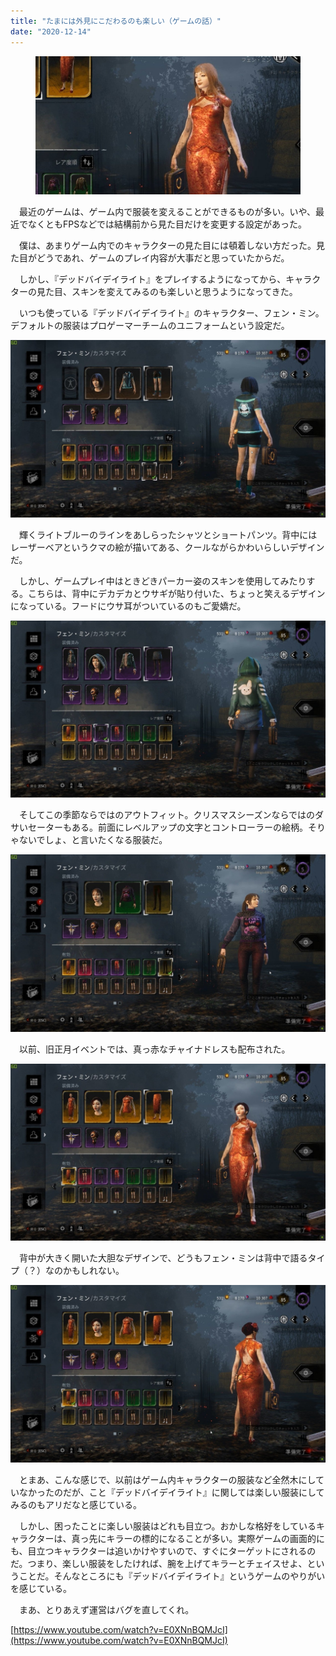 ```yaml
---
title: "たまには外見にこだわるのも楽しい（ゲームの話）"
date: "2020-12-14"
---
```


<figure>

![](assets/n3c34441c675c_9b99093c9cdd4ff62494d97d2cb13426.jpg)

</figure>

　最近のゲームは、ゲーム内で服装を変えることができるものが多い。いや、最近でなくともFPSなどでは結構前から見た目だけを変更する設定があった。

　僕は、あまりゲーム内でのキャラクターの見た目には頓着しない方だった。見た目がどうであれ、ゲームのプレイ内容が大事だと思っていたからだ。

　しかし、『デッドバイデイライト』をプレイするようになってから、キャラクターの見た目、スキンを変えてみるのも楽しいと思うようになってきた。

　いつも使っている『デッドバイデイライト』のキャラクター、フェン・ミン。デフォルトの服装はプロゲーマーチームのユニフォームという設定だ。

![画像1](assets/n3c34441c675c_picture_pc_8aa4583faac3957f6a77154e70560705.jpg)

　輝くライトブルーのラインをあしらったシャツとショートパンツ。背中にはレーザーベアというクマの絵が描いてある、クールながらかわいらしいデザインだ。

　しかし、ゲームプレイ中はときどきパーカー姿のスキンを使用してみたりする。こちらは、背中にデカデカとウサギが貼り付いた、ちょっと笑えるデザインになっている。フードにウサ耳がついているのもご愛嬌だ。

![画像2](assets/n3c34441c675c_picture_pc_6010135e4861fcacef51476b350321ae.jpg)

　そしてこの季節ならではのアウトフィット。クリスマスシーズンならではのダサいセーターもある。前面にレベルアップの文字とコントローラーの絵柄。そりゃないでしょ、と言いたくなる服装だ。

![画像3](assets/n3c34441c675c_picture_pc_17099bf92aab3edda70210f30d510dbe.jpg)

　以前、旧正月イベントでは、真っ赤なチャイナドレスも配布された。

![画像4](assets/n3c34441c675c_picture_pc_0eb59773eeaeaac065a5252bae9ed8f8.jpg)

　背中が大きく開いた大胆なデザインで、どうもフェン・ミンは背中で語るタイプ（？）なのかもしれない。

![画像5](assets/n3c34441c675c_picture_pc_2f7cccf9e413a4aa3036211ea3110956.jpg)

　とまあ、こんな感じで、以前はゲーム内キャラクターの服装など全然木にしていなかったのだが、こと『デッドバイデイライト』に関しては楽しい服装にしてみるのもアリだなと感じている。

　しかし、困ったことに楽しい服装はどれも目立つ。おかしな格好をしているキャラクターは、真っ先にキラーの標的になることが多い。実際ゲームの画面的にも、目立つキャラクターは追いかけやすいので、すぐにターゲットにされるのだ。つまり、楽しい服装をしたければ、腕を上げてキラーとチェイスせよ、ということだ。そんなところにも『デッドバイデイライト』というゲームのやりがいを感じている。

　まあ、とりあえず運営はバグを直してくれ。

[https://www.youtube.com/watch?v=E0XNnBQMJcI](https://www.youtube.com/watch?v=E0XNnBQMJcI)
